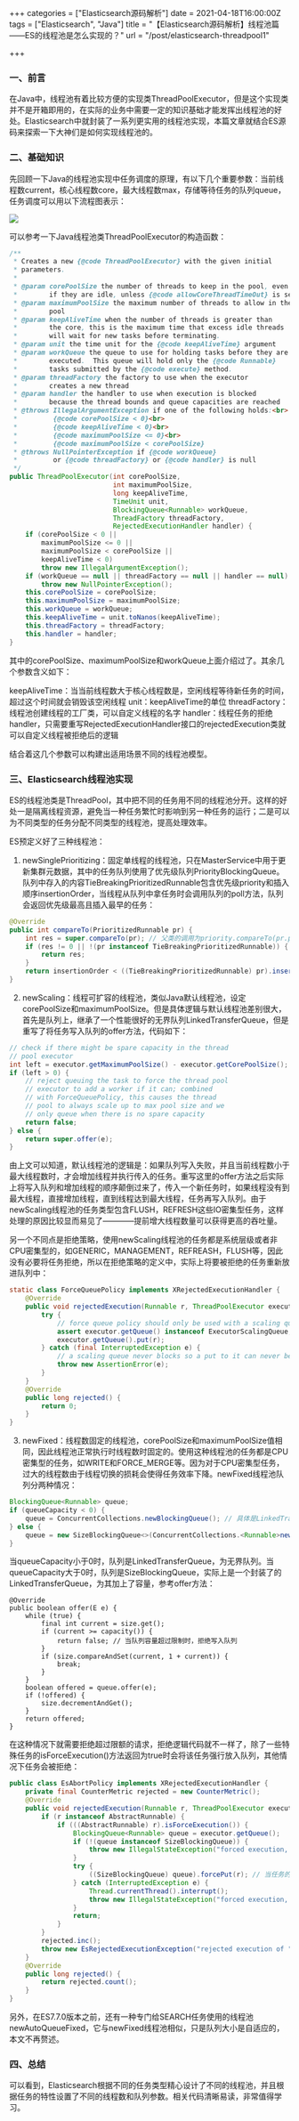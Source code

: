 +++
categories = ["Elasticsearch源码解析"]
date = 2021-04-18T16:00:00Z
tags = ["Elasticsearch", "Java"]
title = "【Elasticsearch源码解析】线程池篇——ES的线程池是怎么实现的？"
url = "/post/elasticsearch-threadpool1"

+++
### 一、前言

在Java中，线程池有着比较方便的实现类ThreadPoolExecutor，但是这个实现类并不是开箱即用的，在实际的业务中需要一定的知识基础才能发挥出线程池的好处。Elasticsearch中就封装了一系列更实用的线程池实现，本篇文章就结合ES源码来探索一下大神们是如何实现线程池的。

### 二、基础知识

先回顾一下Java的线程池实现中任务调度的原理，有以下几个重要参数：当前线程数current，核心线程数core，最大线程数max，存储等待任务的队列queue，任务调度可以用以下流程图表示：

![](/images/31bad766983e212431077ca8da92762050214.png)

可以参考一下Java线程池类ThreadPoolExecutor的构造函数：

```Java
/**
 * Creates a new {@code ThreadPoolExecutor} with the given initial
 * parameters.
 *
 * @param corePoolSize the number of threads to keep in the pool, even
 *        if they are idle, unless {@code allowCoreThreadTimeOut} is set
 * @param maximumPoolSize the maximum number of threads to allow in the
 *        pool
 * @param keepAliveTime when the number of threads is greater than
 *        the core, this is the maximum time that excess idle threads
 *        will wait for new tasks before terminating.
 * @param unit the time unit for the {@code keepAliveTime} argument
 * @param workQueue the queue to use for holding tasks before they are
 *        executed.  This queue will hold only the {@code Runnable}
 *        tasks submitted by the {@code execute} method.
 * @param threadFactory the factory to use when the executor
 *        creates a new thread
 * @param handler the handler to use when execution is blocked
 *        because the thread bounds and queue capacities are reached
 * @throws IllegalArgumentException if one of the following holds:<br>
 *         {@code corePoolSize < 0}<br>
 *         {@code keepAliveTime < 0}<br>
 *         {@code maximumPoolSize <= 0}<br>
 *         {@code maximumPoolSize < corePoolSize}
 * @throws NullPointerException if {@code workQueue}
 *         or {@code threadFactory} or {@code handler} is null
 */
public ThreadPoolExecutor(int corePoolSize,
						  int maximumPoolSize,
						  long keepAliveTime,
						  TimeUnit unit,
						  BlockingQueue<Runnable> workQueue,
						  ThreadFactory threadFactory,
						  RejectedExecutionHandler handler) {
	if (corePoolSize < 0 ||
		maximumPoolSize <= 0 ||
		maximumPoolSize < corePoolSize ||
		keepAliveTime < 0)
		throw new IllegalArgumentException();
	if (workQueue == null || threadFactory == null || handler == null)
		throw new NullPointerException();
	this.corePoolSize = corePoolSize;
	this.maximumPoolSize = maximumPoolSize;
	this.workQueue = workQueue;
	this.keepAliveTime = unit.toNanos(keepAliveTime);
	this.threadFactory = threadFactory;
	this.handler = handler;
}
```

其中的corePoolSize、maximumPoolSize和workQueue上面介绍过了。其余几个参数含义如下：

keepAliveTime：当当前线程数大于核心线程数是，空闲线程等待新任务的时间，超过这个时间就会销毁该空闲线程
unit：keepAliveTime的单位
threadFactory：线程池创建线程的工厂类，可以自定义线程的名字
handler：线程任务的拒绝handler，只需要重写RejectedExecutionHandler接口的rejectedExecution类就可以自定义线程被拒绝后的逻辑

结合着这几个参数可以构建出适用场景不同的线程池模型。

### 三、Elasticsearch线程池实现

ES的线程池类是ThreadPool，其中把不同的任务用不同的线程池分开。这样的好处一是隔离线程资源，避免当一种任务繁忙时影响到另一种任务的运行；二是可以为不同类型的任务分配不同类型的线程池，提高处理效率。

ES预定义好了三种线程池：

1. newSinglePrioritizing：固定单线程的线程池，只在MasterService中用于更新集群元数据，其中的任务队列使用了优先级队列PriorityBlockingQueue。队列中存入的内容TieBreakingPrioritizedRunnable包含优先级priority和插入顺序insertionOrder，当线程从队列中拿任务时会调用队列的poll方法，队列会返回优先级最高且插入最早的任务：

```Java
@Override
public int compareTo(PrioritizedRunnable pr) {
	int res = super.compareTo(pr); // 父类的调用为priority.compareTo(pr.priority)，先比较优先级
	if (res != 0 || !(pr instanceof TieBreakingPrioritizedRunnable)) {
		return res;
	}
	return insertionOrder < ((TieBreakingPrioritizedRunnable) pr).insertionOrder ? -1 : 1;
}
```

2. newScaling：线程可扩容的线程池，类似Java默认线程池，设定corePoolSize和maximumPoolSize。但是具体逻辑与默认线程池差别很大，首先是队列上，继承了一个性能很好的无界队列LinkedTransferQueue，但是重写了将任务写入队列的offer方法，代码如下：

```Java
// check if there might be spare capacity in the thread
// pool executor
int left = executor.getMaximumPoolSize() - executor.getCorePoolSize();
if (left > 0) {
	// reject queuing the task to force the thread pool
	// executor to add a worker if it can; combined
	// with ForceQueuePolicy, this causes the thread
	// pool to always scale up to max pool size and we
	// only queue when there is no spare capacity
	return false;
} else {
	return super.offer(e);
}
```

由上文可以知道，默认线程池的逻辑是：如果队列写入失败，并且当前线程数小于最大线程数时，才会增加线程并执行传入的任务。重写这里的offer方法之后实际上将写入队列和增加线程的顺序颠倒过来了，传入一个新任务时，如果线程没有到最大线程，直接增加线程，直到线程达到最大线程，任务再写入队列。由于newScaling线程池的任务类型包含FLUSH，REFRESH这些IO密集型任务，这样处理的原因比较显而易见了————提前增大线程数量可以获得更高的吞吐量。

另一个不同点是拒绝策略，使用newScaling线程池的任务都是系统层级或者非CPU密集型的，如GENERIC，MANAGEMENT，REFREASH，FLUSH等，因此没有必要将任务拒绝，所以在拒绝策略的定义中，实际上将要被拒绝的任务重新放进队列中：

```Java
static class ForceQueuePolicy implements XRejectedExecutionHandler {
	@Override
	public void rejectedExecution(Runnable r, ThreadPoolExecutor executor) {
		try {
			// force queue policy should only be used with a scaling queue
			assert executor.getQueue() instanceof ExecutorScalingQueue;
			executor.getQueue().put(r);
		} catch (final InterruptedException e) {
			// a scaling queue never blocks so a put to it can never be interrupted
			throw new AssertionError(e);
		}
	}
	@Override
	public long rejected() {
		return 0;
	}
}
```

3. newFixed：线程数固定的线程池，corePoolSize和maximumPoolSize值相同，因此线程池正常执行时线程数时固定的。使用这种线程池的任务都是CPU密集型的任务，如WRITE和FORCE_MERGE等。因为对于CPU密集型任务，过大的线程数由于线程切换的损耗会使得任务效率下降。newFixed线程池队列分两种情况：

```Java
BlockingQueue<Runnable> queue;
if (queueCapacity < 0) {
	queue = ConcurrentCollections.newBlockingQueue(); // 具体是LinkedTransferQueue
} else {
	queue = new SizeBlockingQueue<>(ConcurrentCollections.<Runnable>newBlockingQueue(), queueCapacity);
}
```

当queueCapacity小于0时，队列是LinkedTransferQueue，为无界队列。当queueCapacity大于0时，队列是SizeBlockingQueue，实际上是一个封装了的LinkedTransferQueue，为其加上了容量，参考offer方法：

```
@Override
public boolean offer(E e) {
	while (true) {
		final int current = size.get();
		if (current >= capacity()) {
			return false; // 当队列容量超过限制时，拒绝写入队列
		}
		if (size.compareAndSet(current, 1 + current)) {
			break;
		}
	}
	boolean offered = queue.offer(e);
	if (!offered) {
		size.decrementAndGet();
	}
	return offered;
}
```

在这种情况下就需要拒绝超过限额的请求，拒绝逻辑代码就不一样了，除了一些特殊任务的isForceExecution()方法返回为true时会将该任务强行放入队列，其他情况下任务会被拒绝：

```Java
public class EsAbortPolicy implements XRejectedExecutionHandler {
    private final CounterMetric rejected = new CounterMetric();
    @Override
    public void rejectedExecution(Runnable r, ThreadPoolExecutor executor) {
        if (r instanceof AbstractRunnable) {
            if (((AbstractRunnable) r).isForceExecution()) {
                BlockingQueue<Runnable> queue = executor.getQueue();
                if (!(queue instanceof SizeBlockingQueue)) {
                    throw new IllegalStateException("forced execution, but expected a size queue");
                }
                try {
                    ((SizeBlockingQueue) queue).forcePut(r); // 当任务的isForceExecution方法返回true时，强行写入队列
                } catch (InterruptedException e) {
                    Thread.currentThread().interrupt();
                    throw new IllegalStateException("forced execution, but got interrupted", e);
                }
                return;
            }
        }
        rejected.inc();
        throw new EsRejectedExecutionException("rejected execution of " + r + " on " + executor, executor.isShutdown());
    }
    @Override
    public long rejected() {
        return rejected.count();
    }
}
```

另外，在ES7.7.0版本之前，还有一种专门给SEARCH任务使用的线程池newAutoQueueFixed，它与newFixed线程池相似，只是队列大小是自适应的，本文不再赘述。

### 四、总结

可以看到，Elasticsearch根据不同的任务类型精心设计了不同的线程池，并且根据任务的特性设置了不同的线程数和队列参数。相关代码清晰易读，非常值得学习。